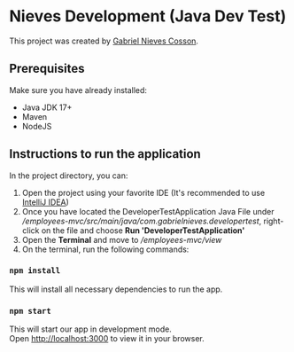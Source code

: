 # Nieves Development (Java Dev Test)

This project was created by [Gabriel Nieves Cosson](https://github.com/gabrielcosson).

## Prerequisites
Make sure you have already installed:
* Java JDK 17+
* Maven
* NodeJS



## Instructions to run the application

In the project directory, you can:

1. Open the project using your favorite IDE (It's recommended to use [IntelliJ IDEA](https://www.jetbrains.com/idea/download/?section=windows))
2. Once you have located the DeveloperTestApplication Java File under <i>/employees-mvc/src/main/java/com.gabrielnieves.developertest</i>, right-click on the file and choose <b>Run 'DeveloperTestApplication'</b>
3. Open the <b>Terminal</b> and move to <i>/employees-mvc/view</i>
4. On the terminal, run the following commands:
### `npm install`
This will install all necessary dependencies to run the app.

### `npm start`
This will start our app in development mode.\
Open [http://localhost:3000](http://localhost:3000) to view it in your browser.